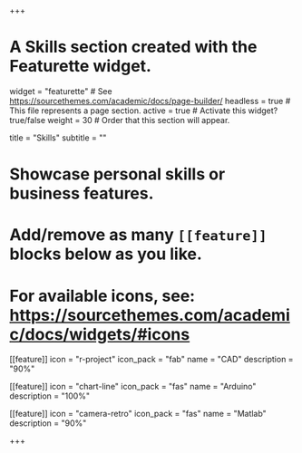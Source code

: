 +++
# A Skills section created with the Featurette widget.
widget = "featurette"  # See https://sourcethemes.com/academic/docs/page-builder/
headless = true  # This file represents a page section.
active = true  # Activate this widget? true/false
weight = 30  # Order that this section will appear.

title = "Skills"
subtitle = ""

# Showcase personal skills or business features.
# 
# Add/remove as many `[[feature]]` blocks below as you like.
# 
# For available icons, see: https://sourcethemes.com/academic/docs/widgets/#icons

[[feature]]
  icon = "r-project"
  icon_pack = "fab"
  name = "CAD"
  description = "90%"
  
[[feature]]
  icon = "chart-line"
  icon_pack = "fas"
  name = "Arduino"
  description = "100%"  
  
[[feature]]
  icon = "camera-retro"
  icon_pack = "fas"
  name = "Matlab"
  description = "90%"

+++
